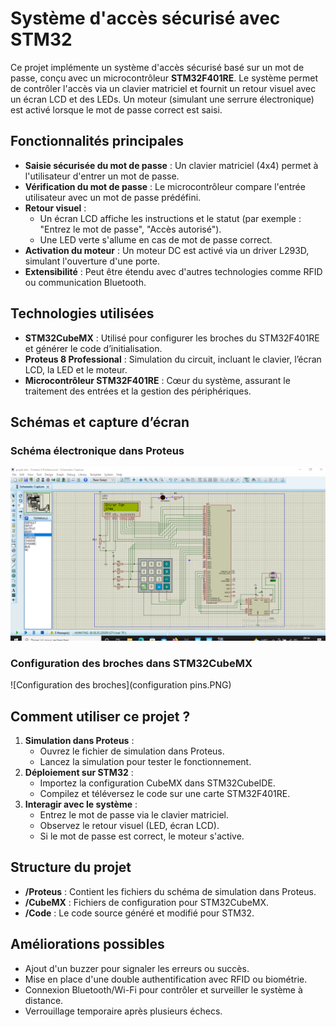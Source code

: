 # **Système d'accès sécurisé avec STM32**

Ce projet implémente un système d'accès sécurisé basé sur un mot de passe, conçu avec un microcontrôleur **STM32F401RE**. Le système permet de contrôler l'accès via un clavier matriciel et fournit un retour visuel avec un écran LCD et des LEDs. Un moteur (simulant une serrure électronique) est activé lorsque le mot de passe correct est saisi.

## **Fonctionnalités principales**
- **Saisie sécurisée du mot de passe** : Un clavier matriciel (4x4) permet à l'utilisateur d'entrer un mot de passe.
- **Vérification du mot de passe** : Le microcontrôleur compare l'entrée utilisateur avec un mot de passe prédéfini.
- **Retour visuel** : 
  - Un écran LCD affiche les instructions et le statut (par exemple : "Entrez le mot de passe", "Accès autorisé").
  - Une LED verte s'allume en cas de mot de passe correct.
- **Activation du moteur** : Un moteur DC est activé via un driver L293D, simulant l'ouverture d'une porte.
- **Extensibilité** : Peut être étendu avec d'autres technologies comme RFID ou communication Bluetooth.

## **Technologies utilisées**
- **STM32CubeMX** : Utilisé pour configurer les broches du STM32F401RE et générer le code d’initialisation.
- **Proteus 8 Professional** : Simulation du circuit, incluant le clavier, l’écran LCD, la LED et le moteur.
- **Microcontrôleur STM32F401RE** : Cœur du système, assurant le traitement des entrées et la gestion des périphériques.

## **Schémas et capture d’écran**
### **Schéma électronique dans Proteus**
![Schéma Proteus](5.PNG)

### **Configuration des broches dans STM32CubeMX**
![Configuration des broches](configuration pins.PNG)

## **Comment utiliser ce projet ?**
1. **Simulation dans Proteus** :
   - Ouvrez le fichier de simulation dans Proteus.
   - Lancez la simulation pour tester le fonctionnement.
2. **Déploiement sur STM32** :
   - Importez la configuration CubeMX dans STM32CubeIDE.
   - Compilez et téléversez le code sur une carte STM32F401RE.
3. **Interagir avec le système** :
   - Entrez le mot de passe via le clavier matriciel.
   - Observez le retour visuel (LED, écran LCD).
   - Si le mot de passe est correct, le moteur s'active.

## **Structure du projet**
- **/Proteus** : Contient les fichiers du schéma de simulation dans Proteus.
- **/CubeMX** : Fichiers de configuration pour STM32CubeMX.
- **/Code** : Le code source généré et modifié pour STM32.

## **Améliorations possibles**
- Ajout d'un buzzer pour signaler les erreurs ou succès.
- Mise en place d'une double authentification avec RFID ou biométrie.
- Connexion Bluetooth/Wi-Fi pour contrôler et surveiller le système à distance.
- Verrouillage temporaire après plusieurs échecs.

